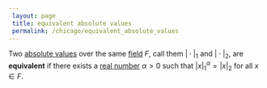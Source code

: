 ```yaml
---
 layout: page
 title: equivalent absolute values
 permalink: /chicago/equivalent_absolute_values
---
```

Two [absolute values](https://mathgloss.github.io/MathGloss/chicago/absolute_value) over the same [field](https://mathgloss.github.io/MathGloss/chicago/field) $F$, call them $\vert \cdot\vert _1$ and $\vert \cdot\vert _2$, are **equivalent** if there exists a [real number](https://mathgloss.github.io/MathGloss/chicago/real_number) $\alpha>0$ such that $\vert x\vert _1^\alpha = \vert x\vert _2$ for all $x\in F$.

